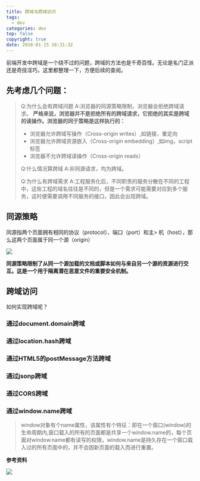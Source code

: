```yaml
---
title: 跨域与跨域访问
tags:
  - dev
categories: dev
top: false
copyright: true
date: 2018-01-15 16:31:32
---
```

前端开发中跨域是一个绕不过的问题，跨域的方法也是千奇百怪。无论是名门正派还是奇技淫巧，这里都整理一下，方便后续的查阅。
<!--more-->
## 先考虑几个问题：
> Q:为什么会有跨域问题
> A:浏览器的同源策略限制，浏览器会拒绝跨域请求。
> **严格来说，浏览器并不是拒绝所有的跨域请求，它拒绝的其实是跨域的读操作。浏览器的同于策略是这样执行的：**
> * 浏览器允许跨域写操作（Cross-origin writes）,如链接，重定向
> * 浏览器允许跨域资源嵌入（Cross-origin embedding）,如img，script标签
> * 浏览器不允许跨域读操作（Cross-origin reads）
> 
> Q:什么情况算跨域
> A:非同源请求，均为跨域。
>
> Q:为什么有跨域需求
> A:工程服务化后，不同职责的服务分散在不同的工程中，这些工程的域名往往是不同的，但是一个需求可能需要对应到多个服务，这时便需要调用不同服务的接口，因此会出现跨域。

## 同源策略
同源指两个页面拥有相同的协议（protocol）、端口（port）和主> 机（host），那么这两个页面属于同一个源（origin）

![](http://oankigr4l.bkt.clouddn.com/201805151744_850.png)

**同源策略限制了从同一个源加载的文档或脚本如何与来自另一个源的资源进行交互。这是一个用于隔离潜在恶意文件的重要安全机制。**

## 跨域访问
如何实现跨域呢？
### 通过document.domain跨域

### 通过location.hash跨域

### 通过HTML5的postMessage方法跨域

### 通过jsonp跨域

### 通过CORS跨域

### 通过window.name跨域
> window对象有个name属性，该属性有个特征：即在一个窗口(window)的生命周期内,窗口载入的所有的页面都是共享一个window.name的，每个页面对window.name都有读写的权限，window.name是持久存在一个窗口载入过的所有页面中的，并不会因新页面的载入而进行重置。


**参考资料**
[]()

![](http://oankigr4l.bkt.clouddn.com/wexin.png)